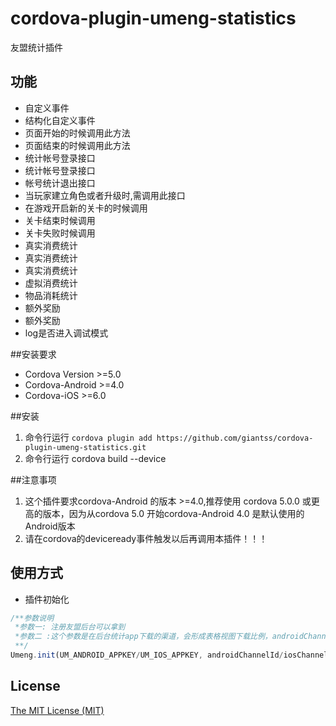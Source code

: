 # cordova-plugin-umeng-statistics

友盟统计插件

## 功能

- 自定义事件
- 结构化自定义事件
- 页面开始的时候调用此方法
- 页面结束的时候调用此方法
- 统计帐号登录接口
- 统计帐号登录接口
- 帐号统计退出接口
- 当玩家建立角色或者升级时,需调用此接口
- 在游戏开启新的关卡的时候调用
- 关卡结束时候调用
- 关卡失败时候调用
- 真实消费统计
- 真实消费统计
- 真实消费统计
- 虚拟消费统计
- 物品消耗统计
- 额外奖励
- 额外奖励
- log是否进入调试模式


##安装要求
- Cordova Version >=5.0
- Cordova-Android >=4.0
- Cordova-iOS >=6.0




##安装
1. 命令行运行      ```cordova plugin add https://github.com/giantss/cordova-plugin-umeng-statistics.git```
2. 命令行运行 cordova build --device

##注意事项
1. 这个插件要求cordova-Android 的版本 >=4.0,推荐使用 cordova  5.0.0 或更高的版本，因为从cordova 5.0 开始cordova-Android 4.0 是默认使用的Android版本
2. 请在cordova的deviceready事件触发以后再调用本插件！！！




## 使用方式

- 插件初始化
```Javascript
/**参数说明
 *参数一: 注册友盟后台可以拿到
 *参数二 :这个参数是在后台统计app下载的渠道，会形成表格视图下载比例，androidChannelId可以下载app的android渠道 比如 应用宝可以简写成yjb 这是自定义的 iosChannelId不多说只有一个apple store
 **/
Umeng.init(UM_ANDROID_APPKEY/UM_IOS_APPKEY, androidChannelId/iosChannelId);

```



## License

<a href="http://www.opensource.org/licenses/mit-license.html">The MIT License (MIT)</a>